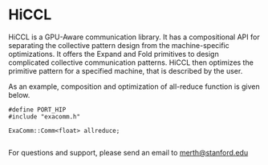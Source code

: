 # HiCCL

HiCCL is a GPU-Aware communication library. It has a compositional API for separating the collective pattern design from the machine-specific optimizations. It offers the Expand and Fold primitives to design complicated collective communication patterns. HiCCL then optimizes the primitive pattern for a specified machine, that is described by the user.

As an example, composition and optimization of all-reduce function is given below.

```
#define PORT_HIP
#include "exacomm.h"

ExaComm::Comm<float> allreduce;


```

For questions and support, please send an email to merth@stanford.edu
